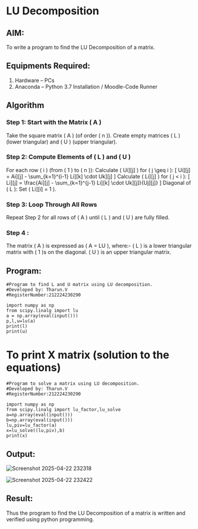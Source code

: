 # LU Decomposition 

## AIM:
To write a program to find the LU Decomposition of a matrix.

## Equipments Required:
1. Hardware – PCs
2. Anaconda – Python 3.7 Installation / Moodle-Code Runner

## Algorithm
### Step 1: Start with the Matrix ( A )
Take the square matrix ( A ) (of order ( n )).
Create empty matrices ( L ) (lower triangular) and ( U ) (upper triangular).

### Step 2: Compute Elements of ( L ) and ( U )
For each row ( i ) (from ( 1 ) to ( n )):
Calculate ( Ui][j] ) for ( j \geq i ): [ Ui][j] = Ai][j] - \sum_{k=1}^{i-1} Li][k] \cdot Uk][j] ]
Calculate ( Li][j] ) for ( j < i ): [ Li][j] = \frac{Ai][j] - \sum_{k=1}^{j-1} Li][k] \cdot Uk][j]}{Uj][j]} ]
Diagonal of ( L ): Set ( Li][i] = 1 ).

### Step 3: Loop Through All Rows
Repeat Step 2 for all rows of ( A ) until ( L ) and ( U ) are fully filled.

### Step 4 :
The matrix ( A ) is expressed as ( A = LU ), where:- ( L ) is a lower triangular matrix with ( 1 )s on the diagonal.
( U ) is an upper triangular matrix.

## Program:
```
#Program to find L and U matrix using LU decomposition.
#Developed by: Tharun.V
#RegisterNumber:212224230290

import numpy as np
from scipy.linalg import lu
a = np.array(eval(input()))
p,l,u=lu(a)
print(l)
print(u)
```

# To print X matrix (solution to the equations)
```
#Program to solve a matrix using LU decomposition.
#Developed by: Tharun.V
#RegisterNumber:212224230290

import numpy as np
from scipy.linalg import lu_factor,lu_solve
a=np.array(eval(input()))
b=np.array(eval(input()))
lu,piv=lu_factor(a)
x=lu_solve((lu,piv),b)
print(x)
```


## Output:
![Screenshot 2025-04-22 232318](https://github.com/user-attachments/assets/6a726d10-ea25-4a97-90aa-e92cba46bd70)

![Screenshot 2025-04-22 232422](https://github.com/user-attachments/assets/81e6d9d6-9eb3-45a5-ad59-2a3635519cce)




## Result:
Thus the program to find the LU Decomposition of a matrix is written and verified using python programming.
